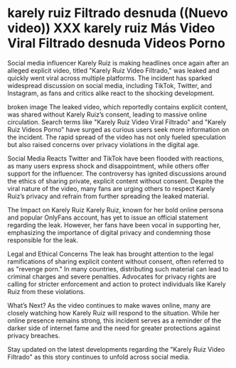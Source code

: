 # karely ruiz Filtrado desnuda ((Nuevo video)) XXX karely ruiz  Más Video Viral Filtrado desnuda Videos Porno

Social media influencer Karely Ruiz is making headlines once again after an alleged explicit video, titled "Karely Ruiz Video Filtrado," was leaked and quickly went viral across multiple platforms. The incident has sparked widespread discussion on social media, including TikTok, Twitter, and Instagram, as fans and critics alike react to the shocking development.

broken image The leaked video, which reportedly contains explicit content, was shared without Karely Ruiz’s consent, leading to massive online circulation. Search terms like "Karely Ruiz Video Viral Filtrado" and "Karely Ruiz Videos Porno" have surged as curious users seek more information on the incident. The rapid spread of the video has not only fueled speculation but also raised concerns over privacy violations in the digital age.

Social Media Reacts Twitter and TikTok have been flooded with reactions, as many users express shock and disappointment, while others offer support for the influencer. The controversy has ignited discussions around the ethics of sharing private, explicit content without consent. Despite the viral nature of the video, many fans are urging others to respect Karely Ruiz’s privacy and refrain from further spreading the leaked material.

The Impact on Karely Ruiz Karely Ruiz, known for her bold online persona and popular OnlyFans account, has yet to issue an official statement regarding the leak. However, her fans have been vocal in supporting her, emphasizing the importance of digital privacy and condemning those responsible for the leak.

Legal and Ethical Concerns The leak has brought attention to the legal ramifications of sharing explicit content without consent, often referred to as "revenge porn." In many countries, distributing such material can lead to criminal charges and severe penalties. Advocates for privacy rights are calling for stricter enforcement and action to protect individuals like Karely Ruiz from these violations.

What’s Next? As the video continues to make waves online, many are closely watching how Karely Ruiz will respond to the situation. While her online presence remains strong, this incident serves as a reminder of the darker side of internet fame and the need for greater protections against privacy breaches.

Stay updated on the latest developments regarding the "Karely Ruiz Video Filtrado" as this story continues to unfold across social media.
